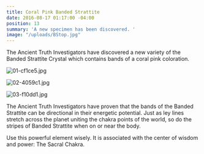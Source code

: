 ```yaml
---
title: Coral Pink Banded Strattite
date: 2016-08-17 01:17:00 -04:00
position: 13
summary: 'A new specimen has been discovered. '
image: "/uploads/BStop.jpg"
---
```


The Ancient Truth Investigators have discovered a new variety of the Banded Strattite Crystal which contains bands of a coral pink coloration.

![01-cf1ce5.jpg](/uploads/01-cf1ce5.jpg)

![02-4059c1.jpg](/uploads/02-4059c1.jpg)

![03-f10dd1.jpg](/uploads/03-f10dd1.jpg)

The Ancient Truth Investigators have proven that the bands of the Banded Strattite can be directional in their energetic potential. Just as ley lines stretch across the planet uniting the chakra points of the world, so do the stripes of Banded Strattite when on or near the body.

Use this powerful element wisely. It is associated with the center of wisdom and power: The Sacral Chakra.